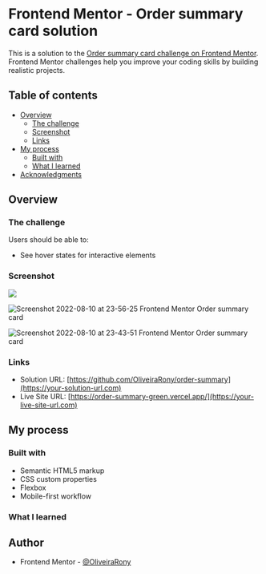 # Frontend Mentor - Order summary card solution

This is a solution to the [Order summary card challenge on Frontend Mentor](https://www.frontendmentor.io/challenges/order-summary-component-QlPmajDUj). Frontend Mentor challenges help you improve your coding skills by building realistic projects. 

## Table of contents

- [Overview](#overview)
  - [The challenge](#the-challenge)
  - [Screenshot](#screenshot)
  - [Links](#links)
- [My process](#my-process)
  - [Built with](#built-with)
  - [What I learned](#what-i-learned)
- [Acknowledgments](#acknowledgments)

## Overview

### The challenge

Users should be able to:

- See hover states for interactive elements

### Screenshot

![](./screenshot.jpg)

![Screenshot 2022-08-10 at 23-56-25 Frontend Mentor Order summary card](https://user-images.githubusercontent.com/106234779/184057650-965d467a-4db1-4b1b-90c3-559ab0c94b12.png)

![Screenshot 2022-08-10 at 23-43-51 Frontend Mentor Order summary card](https://user-images.githubusercontent.com/106234779/184057500-bb83357c-b093-4558-9323-e6bfab8f1a3c.png)


### Links

- Solution URL: [https://github.com/OliveiraRony/order-summary](https://your-solution-url.com)
- Live Site URL: [https://order-summary-green.vercel.app/](https://your-live-site-url.com)

## My process

### Built with

- Semantic HTML5 markup
- CSS custom properties
- Flexbox
- Mobile-first workflow

### What I learned

## Author

- Frontend Mentor - [@OliveiraRony](https://www.frontendmentor.io/profile/OliveiraRony)


